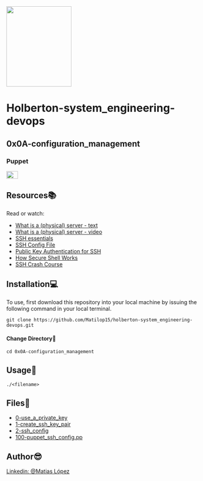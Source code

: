 <img src="https://blog.holbertonschool.com/wp-content/uploads/2020/04/unnamed-2.png" width="170" height="210">

# Holberton-system_engineering-devops

## 0x0A-configuration_management

### Puppet
<img src="https://www.ochobitshacenunbyte.com/wp-content/uploads/2016/10/Puppet-image-mini.jpg" width="30" height="20">

## Resources:books:
Read or watch:
* [What is a (physical) server - text](https://intranet.hbtn.io/rltoken/PXE-o9DWronMp4ETwADOpg)
* [What is a (physical) server - video](https://intranet.hbtn.io/rltoken/IfLc3lxSs4w5xdsFlRDPWw)
* [SSH essentials](https://intranet.hbtn.io/rltoken/qKJi0RXLqaCLkHLCLhiYNA)
* [SSH Config File](https://intranet.hbtn.io/rltoken/hnb0XaZQ0Nb_7QmSC6aV-w)
* [Public Key Authentication for SSH](https://intranet.hbtn.io/rltoken/zaO_H74BXLfsrQHzDW-QGQ)
* [How Secure Shell Works](https://intranet.hbtn.io/rltoken/SW2m2e0KMA2K1dXk_0M0CA)
* [SSH Crash Course](https://intranet.hbtn.io/rltoken/8N-RlUma9lwGfyZp1_C-Wg)

## Installation💻
To use, first download  this repository into your local machine by issuing the following command in your local terminal. 
```
git clone https://github.com/Matilop15/holberton-system_engineering-devops.git
```

#### Change Directory📁
```
cd 0x0A-configuration_management
```
## Usage🤩
```
./<filename>
```

## Files📄
- [0-use_a_private_key](https://github.com/Matilop15/holberton-system_engineering-devops/blob/master/0x0B-ssh/0-use_a_private_key)
- [1-create_ssh_key_pair](https://github.com/Matilop15/holberton-system_engineering-devops/blob/master/0x0B-ssh/1-create_ssh_key_pair)
- [2-ssh_config](https://github.com/Matilop15/holberton-system_engineering-devops/blob/master/0x0B-ssh/2-ssh_config)
- [100-puppet_ssh_config.pp](https://github.com/Matilop15/holberton-system_engineering-devops/blob/master/0x0B-ssh/100-puppet_ssh_config.pp)

## Author😎
[Linkedin: @Matias López](https://uy.linkedin.com/in/matias-l%C3%B3pez-777796194?trk=people-guest_people_search-card)
